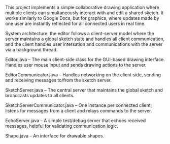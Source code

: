This project implements a simple collaborative drawing application where multiple clients can simultaneously interact with and edit a shared sketch. It works similarly to Google Docs, but for graphics, where updates made by one user are instantly reflected for all connected users in real time.

System architecture: the editor follows a client-server model where the server maintains a global sketch state and handles all client communication, and the client handles user intersation and communications with the server via a background thread.

Editor.java – The main client-side class for the GUI-based drawing interface. Handles user mouse input and sends drawing actions to the server.

EditorCommunicator.java – Handles networking on the client side, sending and receiving messages to/from the sketch server.

SketchServer.java – The central server that maintains the global sketch and broadcasts updates to all clients.

SketchServerCommunicator.java – One instance per connected client; listens for messages from a client and relays commands to the server.

EchoServer.java – A simple test/debug server that echoes received messages, helpful for validating communication logic.

Shape.java – An interface for drawable shapes.
